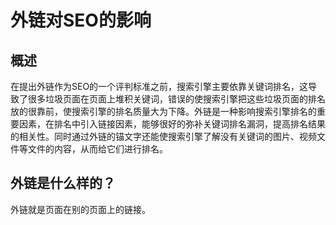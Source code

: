 # 外链对SEO的影响

## 概述

在提出外链作为SEO的一个评判标准之前，搜索引擎主要依靠关键词排名，这导致了很多垃圾页面在页面上堆积关键词，错误的使搜索引擎把这些垃圾页面的排名放的很靠前，使搜索引擎的排名质量大为下降。外链是一种影响搜索引擎排名的重要因素，在排名中引入链接因素，能够很好的弥补关键词排名漏洞，提高排名结果的相关性。同时通过外链的锚文字还能使搜索引擎了解没有关键词的图片、视频文件等文件的内容，从而给它们进行排名。

## 外链是什么样的？

外链就是页面在别的页面上的链接。

